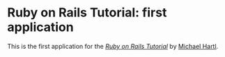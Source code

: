 # Ruby on Rails Tutorial: first application

This is the first application for the 
[*Ruby on Rails Tutorial*](http://railstutorial.org/)
by [Michael Hartl](http://michaelhartl.com).

